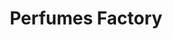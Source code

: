 ---
title: "Perfumes Factory"
url: /caracas/perfumes-factory-avenida-principal-de-propatria/
shop: Parfümerie
---